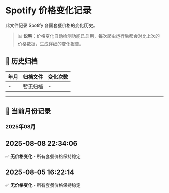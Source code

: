 # Spotify 价格变化记录

此文件记录 Spotify 各国套餐价格的变化历史。

> 📊 **说明**：价格变化自动检测功能已启用，每次爬虫运行后都会对比上次的价格数据，生成详细的变化报告。

## 📁 历史归档

| 年月 | 归档文件 | 变化次数 |
|------|----------|----------|
| - | 暂无归档 | - |

---

## 📅 当前月份记录

### 2025年08月

## 2025-08-08 22:34:06

✅ **无价格变化** - 所有套餐价格保持稳定



## 2025-08-05 16:22:14

✅ **无价格变化** - 所有套餐价格保持稳定




